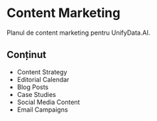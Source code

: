 # Content Marketing

Planul de content marketing pentru UnifyData.AI.

## Conținut

- Content Strategy
- Editorial Calendar
- Blog Posts
- Case Studies
- Social Media Content
- Email Campaigns
